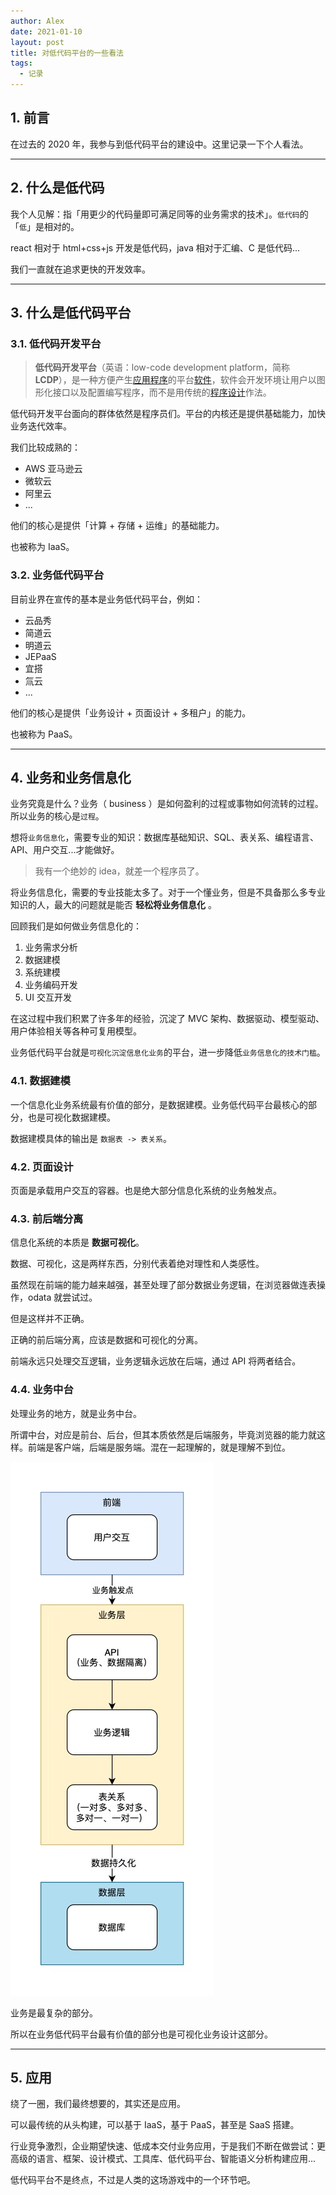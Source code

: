 ```yaml
---
author: Alex
date: 2021-01-10
layout: post
title: 对低代码平台的一些看法
tags:
  - 记录
---
```


## 1. 前言

在过去的 2020 年，我参与到低代码平台的建设中。这里记录一下个人看法。

---

## 2. 什么是低代码

我个人见解：指「用更少的代码量即可满足同等的业务需求的技术」。`低代码`的「`低`」是相对的。

react 相对于 html+css+js 开发是低代码，java 相对于汇编、C 是低代码...

我们一直就在追求更快的开发效率。

---

## 3. 什么是低代码平台

### 3.1. 低代码开发平台

> **低代码开发平台**（英语：low-code development platform，简称**LCDP**），是一种方便产生[应用程序](https://zh.wikipedia.org/wiki/应用程序)的平台[软件](https://zh.wikipedia.org/wiki/软件)，软件会开发环境让用户以图形化接口以及配置编写程序，而不是用传统的[程序设计](https://zh.wikipedia.org/wiki/程序设计)作法。

低代码开发平台面向的群体依然是程序员们。平台的内核还是提供基础能力，加快业务迭代效率。

我们比较成熟的：

- AWS 亚马逊云
- 微软云
- 阿里云
- ...

他们的核心是提供「计算 + 存储 + 运维」的基础能力。

也被称为 IaaS。

### 3.2. 业务低代码平台

目前业界在宣传的基本是业务低代码平台，例如：

- 云品秀
- 简道云
- 明道云
- JEPaaS
- 宜搭
- 氚云
- ...

他们的核心是提供「业务设计 + 页面设计 + 多租户」的能力。

也被称为 PaaS。

---

## 4. 业务和业务信息化

业务究竟是什么？业务（ business ）是如何盈利的过程或事物如何流转的过程。所以业务的核心是`过程`。

想将`业务信息化`，需要专业的知识：数据库基础知识、SQL、表关系、编程语言、API、用户交互...才能做好。

> 我有一个绝妙的 idea，就差一个程序员了。

将业务信息化，需要的专业技能太多了。对于一个懂业务，但是不具备那么多专业知识的人，最大的问题就是能否 __轻松将业务信息化__ 。

回顾我们是如何做业务信息化的：

1. 业务需求分析
2. 数据建模
3. 系统建模
4. 业务编码开发
5. UI 交互开发

在这过程中我们积累了许多年的经验，沉淀了 MVC 架构、数据驱动、模型驱动、用户体验相关等各种可复用模型。

业务低代码平台就是`可视化沉淀信息化业务`的平台，进一步降低`业务信息化的技术门槛`。

### 4.1. 数据建模

一个信息化业务系统最有价值的部分，是数据建模。业务低代码平台最核心的部分，也是可视化数据建模。

数据建模具体的输出是 `数据表 -> 表关系`。

### 4.2. 页面设计

页面是承载用户交互的容器。也是绝大部分信息化系统的业务触发点。

### 4.3. 前后端分离

信息化系统的本质是 __数据可视化__。

数据、可视化，这是两样东西，分别代表着绝对理性和人类感性。

虽然现在前端的能力越来越强，甚至处理了部分数据业务逻辑，在浏览器做连表操作，odata 就尝试过。

但是这样并不正确。

正确的前后端分离，应该是数据和可视化的分离。

前端永远只处理交互逻辑，业务逻辑永远放在后端，通过 API 将两者结合。

### 4.4. 业务中台

处理业务的地方，就是业务中台。

所谓中台，对应是前台、后台，但其本质依然是后端服务，毕竟浏览器的能力就这样。前端是客户端，后端是服务端。混在一起理解的，就是理解不到位。

![](../../assets/other/前后端分离.jpg)

业务是最复杂的部分。

所以在业务低代码平台最有价值的部分也是可视化业务设计这部分。

---

## 5. 应用

绕了一圈，我们最终想要的，其实还是应用。

可以最传统的从头构建，可以基于 IaaS，基于 PaaS，甚至是 SaaS 搭建。

行业竞争激烈，企业期望快速、低成本交付业务应用，于是我们不断在做尝试：更高级的语言、框架、设计模式、工具库、低代码平台、智能语义分析构建应用...

低代码平台不是终点，不过是人类的这场游戏中的一个环节吧。

<!-- ## 5. 业务低代码平台本身的技术方案

上面讨论的都是低代码平台是什么，以及存在的意义，现在来探讨下，业务低代码平台本身的技术方案。

聪明的程序员老哥们一般都会想到 2 种方案来实现：

1. DSL 流派
2. 代码生成流派

这里并不展开讨论哪种流派更好，我只直接说结果：我们选择了走「代码生成流派」。我们在做业务低代码平台方案的时候，尝试走过一段 DSL 流派的路，最终某些原因还是将方向转向了代码生成流派。

这里不得不思考以下几个关键问题：

1. 业务是无限可能，如何能设计无限承载业务的系统机制？
2. 新业务的开发，如何确保应用的可扩展与可维护？

我们的答案是，如何通过程序员的手开发的业务代码，我们便如何生成业务代码。也就是说，我们的业务低代码平台，是赋予不太会写代码的、但是又熟悉业务的人员，快速生成与资深程序员老哥的手写出来的业务代码一样的能力的平台。

我们依然遵循着技术发展的规律：降低技术门槛、提高业务迭代效率。

## 6. 低代码的未来

换一个提问方式可能会友好一些：技术的未来。

技术的未来是没有代码吗？并不是。技术的未来一定是通过很简单的语言描述，即可将系统与现实业务打通。例如我通过一段人类的语言描述：“我想要一个电网网站，包含xxx功能....”，有一个通用的平台，将我这段话直接转换成我想要的直接可以使用的系统，这就是技术的未来。

目前有很多平台打着 0 代码的旗号，宣传着他们的技术多厉害，在我看来基本上是骗子。因为「代码」本身只是一段功能描述，如果将「代码」换成「语言」，那么大众也许更容易接受。0 代码，就是 0 语言，也许等到脑机实现的一天，或者我们的意识都上传到系统的一天。我争取活到那个时候吧。

好了，最后谢谢你看到这里😊。 -->